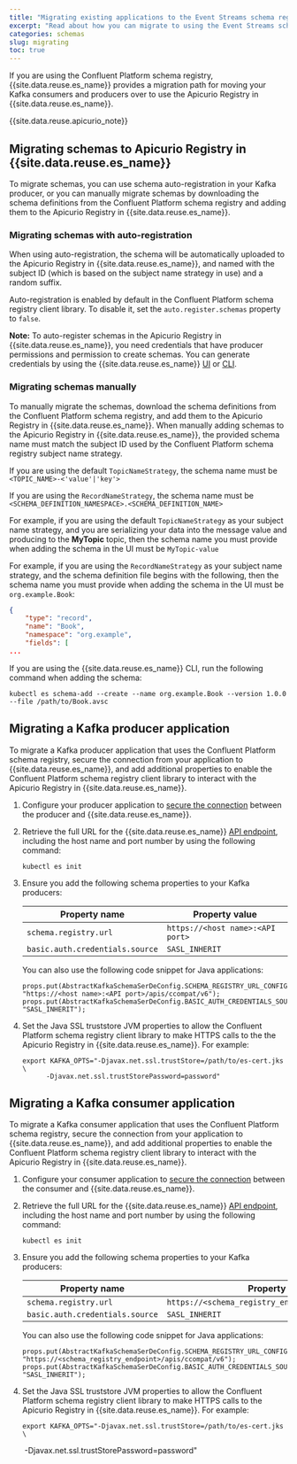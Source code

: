 ```yaml
---
title: "Migrating existing applications to the Event Streams schema registry"
excerpt: "Read about how you can migrate to using the Event Streams schema registry."
categories: schemas
slug: migrating
toc: true
---
```


If you are using the Confluent Platform schema registry, {{site.data.reuse.es_name}} provides a migration path for moving your Kafka consumers and producers over to use the Apicurio Registry in {{site.data.reuse.es_name}}.

{{site.data.reuse.apicurio_note}}

## Migrating schemas to Apicurio Registry in {{site.data.reuse.es_name}}

To migrate schemas, you can use schema auto-registration in your Kafka producer, or you can manually migrate schemas by downloading the schema definitions from the Confluent Platform schema registry and adding them to the Apicurio Registry in {{site.data.reuse.es_name}}.

### Migrating schemas with auto-registration

When using auto-registration, the schema will be automatically uploaded to the Apicurio Registry in {{site.data.reuse.es_name}}, and named with the subject ID (which is based on the subject name strategy in use) and a random suffix.

Auto-registration is enabled by default in the Confluent Platform schema registry client library. To disable it, set the `auto.register.schemas` property to `false`.

**Note:** To auto-register schemas in the Apicurio Registry in {{site.data.reuse.es_name}}, you need credentials that have producer permissions and permission to create schemas. You can generate credentials by using the {{site.data.reuse.es_name}} [UI](../../security/managing-access/#creating-a-kafkauser-in-the-event-streams-ui) or [CLI](../../security/managing-access/#creating-a-kafkauser-in-the-event-streams-cli).

### Migrating schemas manually

To manually migrate the schemas, download the schema definitions from the Confluent Platform schema registry, and add them to the Apicurio Registry in {{site.data.reuse.es_name}}. When manually adding schemas to the Apicurio Registry in {{site.data.reuse.es_name}}, the provided schema name must match the subject ID used by the Confluent Platform schema registry subject name strategy.

If you are using the default `TopicNameStrategy`, the schema name must be `<TOPIC_NAME>-<'value'|'key'>`

If you are using the `RecordNameStrategy`, the schema name must be `<SCHEMA_DEFINITION_NAMESPACE>.<SCHEMA_DEFINITION_NAME>`

For example, if you are using the default `TopicNameStrategy` as your subject name strategy, and you are serializing your data into the message value and producing to the **MyTopic** topic, then the schema name you must provide when adding the schema in the UI must be `MyTopic-value`

For example, if you are using the `RecordNameStrategy` as your subject name strategy, and the schema definition file begins with the following, then the schema name you must provide when adding the schema in the UI must be `org.example.Book`:

```json
{
    "type": "record",
    "name": "Book",
    "namespace": "org.example",
    "fields": [
...
```

If you are using the {{site.data.reuse.es_name}} CLI, run the following command when adding the schema:

```shell
kubectl es schema-add --create --name org.example.Book --version 1.0.0 --file /path/to/Book.avsc
```

## Migrating a Kafka producer application

To migrate a Kafka producer application that uses the Confluent Platform schema registry, secure the connection from your application to {{site.data.reuse.es_name}}, and add additional properties to enable the Confluent Platform schema registry client library to interact with the Apicurio Registry in {{site.data.reuse.es_name}}.

1. Configure your producer application to [secure the connection](../../getting-started/connecting/#securing-the-connection) between the producer and {{site.data.reuse.es_name}}.
2. Retrieve the full URL for the {{site.data.reuse.es_name}} [API endpoint](../../connecting/rest-api/#prerequisites), including the host name and port number by using the following command:

   ```shell
   kubectl es init
   ```

3. Ensure you add the following schema properties to your Kafka producers:

   Property name        |  Property value
   ---------------------|----------------
    `schema.registry.url` |  `https://<host name>:<API port>`
    `basic.auth.credentials.source` |  `SASL_INHERIT`

   You can also use the following code snippet for Java applications:

   ```shell
   props.put(AbstractKafkaSchemaSerDeConfig.SCHEMA_REGISTRY_URL_CONFIG, "https://<host name>:<API port>/apis/ccompat/v6");
   props.put(AbstractKafkaSchemaSerDeConfig.BASIC_AUTH_CREDENTIALS_SOURCE, "SASL_INHERIT");
   ```

4. Set the Java SSL truststore JVM properties to allow the Confluent Platform schema registry client library to make HTTPS calls to the the Apicurio Registry in {{site.data.reuse.es_name}}. For example:

   ```shell
   export KAFKA_OPTS="-Djavax.net.ssl.trustStore=/path/to/es-cert.jks \ 
         -Djavax.net.ssl.trustStorePassword=password"
   ```

## Migrating a Kafka consumer application

To migrate a Kafka consumer application that uses the Confluent Platform schema registry, secure the connection from your application to {{site.data.reuse.es_name}}, and add additional properties to enable the Confluent Platform schema registry client library to interact with the Apicurio Registry in {{site.data.reuse.es_name}}.

1. Configure your consumer application to [secure the connection](../../getting-started/connecting/#securing-the-connection) between the consumer and {{site.data.reuse.es_name}}.
2. Retrieve the full URL for the {{site.data.reuse.es_name}} [API endpoint](../../connecting/rest-api/#prerequisites), including the host name and port number by using the following command:

   ```shell
   kubectl es init
   ```

3. Ensure you add the following schema properties to your Kafka producers:

   Property name        |  Property value
   ---------------------|----------------
   `schema.registry.url` |  `https://<schema_registry_endpoint>/apis/ccompat/v6`
   `basic.auth.credentials.source` |  `SASL_INHERIT`

   You can also use the following code snippet for Java applications:

   ```shell
   props.put(AbstractKafkaSchemaSerDeConfig.SCHEMA_REGISTRY_URL_CONFIG, "https://<schema_registry_endpoint>/apis/ccompat/v6");
   props.put(AbstractKafkaSchemaSerDeConfig.BASIC_AUTH_CREDENTIALS_SOURCE, "SASL_INHERIT");
   ```

4. Set the Java SSL truststore JVM properties to allow the Confluent Platform schema registry client library to make HTTPS calls to the Apicurio Registry in {{site.data.reuse.es_name}}. For example:

   ```shell
   export KAFKA_OPTS="-Djavax.net.ssl.trustStore=/path/to/es-cert.jks \ 
       -Djavax.net.ssl.trustStorePassword=password"
   ```
